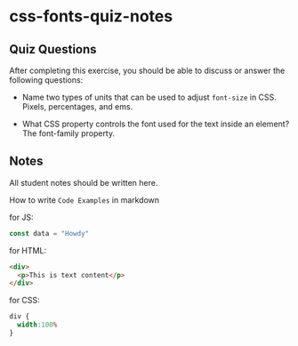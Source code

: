 # css-fonts-quiz-notes

## Quiz Questions

After completing this exercise, you should be able to discuss or answer the following questions:

- Name two types of units that can be used to adjust `font-size` in CSS.
Pixels, percentages, and ems.

- What CSS property controls the font used for the text inside an element?
The font-family property.


## Notes

All student notes should be written here.


How to write `Code Examples` in markdown

for JS:
```javascript
const data = "Howdy"
```

for HTML:
```html
<div>
  <p>This is text content</p>
</div>
```

for CSS:
```css
div {
  width:100%
}
```
